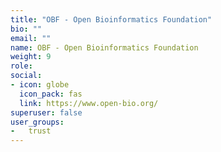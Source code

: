 ```yaml
---
title: "OBF - Open Bioinformatics Foundation"
bio: ""
email: ""
name: OBF - Open Bioinformatics Foundation
weight: 9
role: 
social:
- icon: globe
  icon_pack: fas
  link: https://www.open-bio.org/
superuser: false
user_groups:
-   trust
---
```




